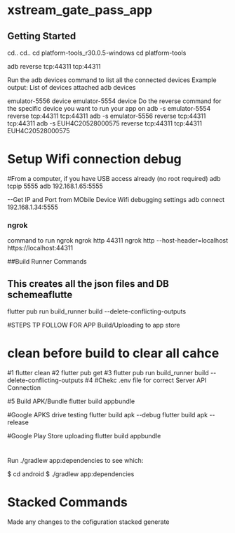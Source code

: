 # xstream_gate_pass_app



## Getting Started



cd..
cd..
cd platform-tools_r30.0.5-windows
cd platform-tools

adb reverse tcp:44311 tcp:44311

Run the adb devices command to list all the connected devices
Example output:
List of devices attached
adb devices

emulator-5556 device
emulator-5554 device
Do the reverse command for the specific device you want to run your app on
adb -s emulator-5554 reverse tcp:44311 tcp:44311
adb -s emulator-5556 reverse tcp:44311 tcp:44311
adb -s EUH4C20528000575 reverse tcp:44311 tcp:44311
EUH4C20528000575

# Setup Wifi connection debug
#From a computer, if you have USB access already (no root required)
adb tcpip 5555
adb 192.168.1.65:5555

--Get IP and Port from MObile Device Wifi debugging settings
adb connect 192.168.1.34:5555

### ngrok
command to run ngrok
ngrok http 44311
ngrok http --host-header=localhost https://localhost:44311

##Build Runner Commands
## This creates all the json files and DB schemeaflutte
flutter pub run build_runner build --delete-conflicting-outputs

#STEPS TP FOLLOW FOR APP Build/Uploading to app store
# clean before build to clear all cahce
#1
flutter clean
#2
flutter pub get
#3
flutter pub run build_runner build --delete-conflicting-outputs
#4
#Chekc .env file for correct Server API Connection

#5 Build APK/Bundle
flutter build appbundle

#Google APKS drive testing
flutter build apk --debug
flutter build apk --release

#Google Play Store uploading
flutter build appbundle

#
Run ./gradlew app:dependencies to see which:

$ cd android
$ ./gradlew  app:dependencies




# Stacked Commands

Made any changes to the cofiguration
stacked generate